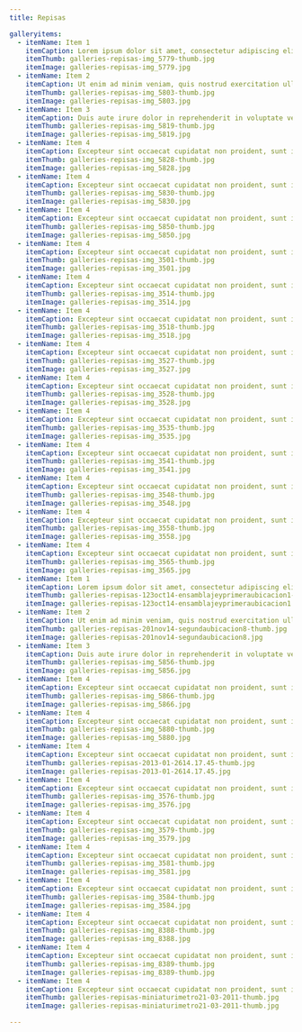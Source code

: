 ```yaml
---
title: Repisas

galleryitems:
  - itemName: Item 1
    itemCaption: Lorem ipsum dolor sit amet, consectetur adipiscing elit, sed do eiusmod tempor incididunt ut labore et dolore magna aliqua.
    itemThumb: galleries-repisas-img_5779-thumb.jpg
    itemImage: galleries-repisas-img_5779.jpg
  - itemName: Item 2
    itemCaption: Ut enim ad minim veniam, quis nostrud exercitation ullamco laboris nisi ut aliquip ex ea commodo consequat.
    itemThumb: galleries-repisas-img_5803-thumb.jpg
    itemImage: galleries-repisas-img_5803.jpg
  - itemName: Item 3
    itemCaption: Duis aute irure dolor in reprehenderit in voluptate velit esse cillum dolore eu fugiat nulla pariatur.
    itemThumb: galleries-repisas-img_5819-thumb.jpg
    itemImage: galleries-repisas-img_5819.jpg
  - itemName: Item 4
    itemCaption: Excepteur sint occaecat cupidatat non proident, sunt in culpa qui officia deserunt mollit anim id est laborum.
    itemThumb: galleries-repisas-img_5828-thumb.jpg
    itemImage: galleries-repisas-img_5828.jpg
  - itemName: Item 4
    itemCaption: Excepteur sint occaecat cupidatat non proident, sunt in culpa qui officia deserunt mollit anim id est laborum.
    itemThumb: galleries-repisas-img_5830-thumb.jpg
    itemImage: galleries-repisas-img_5830.jpg
  - itemName: Item 4
    itemCaption: Excepteur sint occaecat cupidatat non proident, sunt in culpa qui officia deserunt mollit anim id est laborum.
    itemThumb: galleries-repisas-img_5850-thumb.jpg
    itemImage: galleries-repisas-img_5850.jpg
  - itemName: Item 4
    itemCaption: Excepteur sint occaecat cupidatat non proident, sunt in culpa qui officia deserunt mollit anim id est laborum.
    itemThumb: galleries-repisas-img_3501-thumb.jpg
    itemImage: galleries-repisas-img_3501.jpg
  - itemName: Item 4
    itemCaption: Excepteur sint occaecat cupidatat non proident, sunt in culpa qui officia deserunt mollit anim id est laborum.
    itemThumb: galleries-repisas-img_3514-thumb.jpg
    itemImage: galleries-repisas-img_3514.jpg
  - itemName: Item 4
    itemCaption: Excepteur sint occaecat cupidatat non proident, sunt in culpa qui officia deserunt mollit anim id est laborum.
    itemThumb: galleries-repisas-img_3518-thumb.jpg
    itemImage: galleries-repisas-img_3518.jpg
  - itemName: Item 4
    itemCaption: Excepteur sint occaecat cupidatat non proident, sunt in culpa qui officia deserunt mollit anim id est laborum.
    itemThumb: galleries-repisas-img_3527-thumb.jpg
    itemImage: galleries-repisas-img_3527.jpg
  - itemName: Item 4
    itemCaption: Excepteur sint occaecat cupidatat non proident, sunt in culpa qui officia deserunt mollit anim id est laborum.
    itemThumb: galleries-repisas-img_3528-thumb.jpg
    itemImage: galleries-repisas-img_3528.jpg
  - itemName: Item 4
    itemCaption: Excepteur sint occaecat cupidatat non proident, sunt in culpa qui officia deserunt mollit anim id est laborum.
    itemThumb: galleries-repisas-img_3535-thumb.jpg
    itemImage: galleries-repisas-img_3535.jpg
  - itemName: Item 4
    itemCaption: Excepteur sint occaecat cupidatat non proident, sunt in culpa qui officia deserunt mollit anim id est laborum.
    itemThumb: galleries-repisas-img_3541-thumb.jpg
    itemImage: galleries-repisas-img_3541.jpg
  - itemName: Item 4
    itemCaption: Excepteur sint occaecat cupidatat non proident, sunt in culpa qui officia deserunt mollit anim id est laborum.
    itemThumb: galleries-repisas-img_3548-thumb.jpg
    itemImage: galleries-repisas-img_3548.jpg
  - itemName: Item 4
    itemCaption: Excepteur sint occaecat cupidatat non proident, sunt in culpa qui officia deserunt mollit anim id est laborum.
    itemThumb: galleries-repisas-img_3558-thumb.jpg
    itemImage: galleries-repisas-img_3558.jpg
  - itemName: Item 4
    itemCaption: Excepteur sint occaecat cupidatat non proident, sunt in culpa qui officia deserunt mollit anim id est laborum.
    itemThumb: galleries-repisas-img_3565-thumb.jpg
    itemImage: galleries-repisas-img_3565.jpg
  - itemName: Item 1
    itemCaption: Lorem ipsum dolor sit amet, consectetur adipiscing elit, sed do eiusmod tempor incididunt ut labore et dolore magna aliqua.
    itemThumb: galleries-repisas-123oct14-ensamblajeyprimeraubicacion1-thumb.jpg
    itemImage: galleries-repisas-123oct14-ensamblajeyprimeraubicacion1.jpg
  - itemName: Item 2
    itemCaption: Ut enim ad minim veniam, quis nostrud exercitation ullamco laboris nisi ut aliquip ex ea commodo consequat.
    itemThumb: galleries-repisas-201nov14-segundaubicacion8-thumb.jpg
    itemImage: galleries-repisas-201nov14-segundaubicacion8.jpg
  - itemName: Item 3
    itemCaption: Duis aute irure dolor in reprehenderit in voluptate velit esse cillum dolore eu fugiat nulla pariatur.
    itemThumb: galleries-repisas-img_5856-thumb.jpg
    itemImage: galleries-repisas-img_5856.jpg
  - itemName: Item 4
    itemCaption: Excepteur sint occaecat cupidatat non proident, sunt in culpa qui officia deserunt mollit anim id est laborum.
    itemThumb: galleries-repisas-img_5866-thumb.jpg
    itemImage: galleries-repisas-img_5866.jpg
  - itemName: Item 4
    itemCaption: Excepteur sint occaecat cupidatat non proident, sunt in culpa qui officia deserunt mollit anim id est laborum.
    itemThumb: galleries-repisas-img_5880-thumb.jpg
    itemImage: galleries-repisas-img_5880.jpg
  - itemName: Item 4
    itemCaption: Excepteur sint occaecat cupidatat non proident, sunt in culpa qui officia deserunt mollit anim id est laborum.
    itemThumb: galleries-repisas-2013-01-2614.17.45-thumb.jpg
    itemImage: galleries-repisas-2013-01-2614.17.45.jpg
  - itemName: Item 4
    itemCaption: Excepteur sint occaecat cupidatat non proident, sunt in culpa qui officia deserunt mollit anim id est laborum.
    itemThumb: galleries-repisas-img_3576-thumb.jpg
    itemImage: galleries-repisas-img_3576.jpg
  - itemName: Item 4
    itemCaption: Excepteur sint occaecat cupidatat non proident, sunt in culpa qui officia deserunt mollit anim id est laborum.
    itemThumb: galleries-repisas-img_3579-thumb.jpg
    itemImage: galleries-repisas-img_3579.jpg
  - itemName: Item 4
    itemCaption: Excepteur sint occaecat cupidatat non proident, sunt in culpa qui officia deserunt mollit anim id est laborum.
    itemThumb: galleries-repisas-img_3581-thumb.jpg
    itemImage: galleries-repisas-img_3581.jpg
  - itemName: Item 4
    itemCaption: Excepteur sint occaecat cupidatat non proident, sunt in culpa qui officia deserunt mollit anim id est laborum.
    itemThumb: galleries-repisas-img_3584-thumb.jpg
    itemImage: galleries-repisas-img_3584.jpg
  - itemName: Item 4
    itemCaption: Excepteur sint occaecat cupidatat non proident, sunt in culpa qui officia deserunt mollit anim id est laborum.
    itemThumb: galleries-repisas-img_8388-thumb.jpg
    itemImage: galleries-repisas-img_8388.jpg
  - itemName: Item 4
    itemCaption: Excepteur sint occaecat cupidatat non proident, sunt in culpa qui officia deserunt mollit anim id est laborum.
    itemThumb: galleries-repisas-img_8389-thumb.jpg
    itemImage: galleries-repisas-img_8389-thumb.jpg
  - itemName: Item 4
    itemCaption: Excepteur sint occaecat cupidatat non proident, sunt in culpa qui officia deserunt mollit anim id est laborum.
    itemThumb: galleries-repisas-miniaturimetro21-03-2011-thumb.jpg
    itemImage: galleries-repisas-miniaturimetro21-03-2011-thumb.jpg

---
```

